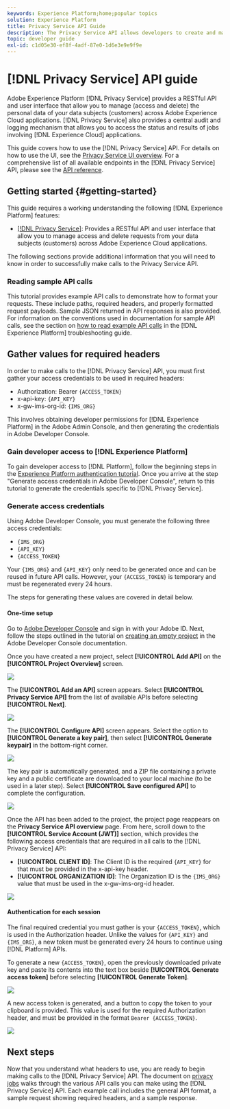 ```yaml
---
keywords: Experience Platform;home;popular topics
solution: Experience Platform
title: Privacy Service API Guide
description: The Privacy Service API allows developers to create and manage customer requests to access or delete their personal data across Experience Cloud applications, in compliance with legal privacy regulations. Follow this guide to learn how to perform key operations using the API.
topic: developer guide
exl-id: c1d05e30-ef8f-4adf-87e0-1d6e3e9e9f9e
---
```

# [!DNL Privacy Service] API guide

Adobe Experience Platform [!DNL Privacy Service] provides a RESTful API and user interface that allow you to manage (access and delete) the personal data of your data subjects (customers) across Adobe Experience Cloud applications. [!DNL Privacy Service] also provides a central audit and logging mechanism that allows you to access the status and results of jobs involving [!DNL Experience Cloud] applications.

This guide covers how to use the [!DNL Privacy Service] API. For details on how to use the UI, see the [Privacy Service UI overview](../ui/overview.md). For a comprehensive list of all available endpoints in the [!DNL Privacy Service] API, please see the [API reference](https://www.adobe.io/apis/experienceplatform/home/api-reference.html#!acpdr/swagger-specs/privacy-service.yaml).

## Getting started {#getting-started}

This guide requires a working understanding the following [!DNL Experience Platform] features:

* [[!DNL Privacy Service]](../home.md): Provides a RESTful API and user interface that allow you to manage access and delete requests from your data subjects (customers) across Adobe Experience Cloud applications.

The following sections provide additional information that you will need to know in order to successfully make calls to the Privacy Service API.

### Reading sample API calls

This tutorial provides example API calls to demonstrate how to format your requests. These include paths, required headers, and properly formatted request payloads. Sample JSON returned in API responses is also provided. For information on the conventions used in documentation for sample API calls, see the section on [how to read example API calls](../../landing/troubleshooting.md) in the [!DNL Experience Platform] troubleshooting guide.

## Gather values for required headers

In order to make calls to the [!DNL Privacy Service] API, you must first gather your access credentials to be used in required headers:

* Authorization: Bearer `{ACCESS_TOKEN}`
* x-api-key: `{API_KEY}`
* x-gw-ims-org-id: `{IMS_ORG}`

This involves obtaining developer permissions for [!DNL Experience Platform] in the Adobe Admin Console, and then generating the credentials in Adobe Developer Console.

### Gain developer access to [!DNL Experience Platform]

To gain developer access to [!DNL Platform], follow the beginning steps in the [Experience Platform authentication tutorial](https://www.adobe.com/go/platform-api-authentication-en). Once you arrive at the step "Generate access credentials in Adobe Developer Console", return to this tutorial to generate the credentials specific to [!DNL Privacy Service].

### Generate access credentials

Using Adobe Developer Console, you must generate the following three access credentials:

* `{IMS_ORG}`
* `{API_KEY}`
* `{ACCESS_TOKEN}`

Your `{IMS_ORG}` and `{API_KEY}` only need to be generated once and can be reused in future API calls. However, your `{ACCESS_TOKEN}` is temporary and must be regenerated every 24 hours.

The steps for generating these values are covered in detail below.

#### One-time setup

Go to [Adobe Developer Console](https://www.adobe.com/go/devs_console_ui) and sign in with your Adobe ID. Next, follow the steps outlined in the tutorial on [creating an empty project](https://www.adobe.io/apis/experienceplatform/console/docs.html#!AdobeDocs/adobeio-console/master/projects-empty.md) in the Adobe Developer Console documentation.

Once you have created a new project, select **[!UICONTROL Add API]** on the **[!UICONTROL Project Overview]** screen.

![](../images/api/getting-started/add-api-button.png)

The **[!UICONTROL Add an API]** screen appears. Select **[!UICONTROL Privacy Service API]** from the list of available APIs before selecting **[!UICONTROL Next]**.

![](../images/api/getting-started/add-privacy-service-api.png)

The **[!UICONTROL Configure API]** screen appears. Select the option to **[!UICONTROL Generate a key pair]**, then select **[!UICONTROL Generate keypair]** in the bottom-right corner.

![](../images/api/getting-started/generate-key-pair.png)

The key pair is automatically generated, and a ZIP file containing a private key and a public certificate are downloaded to your local machine (to be used in a later step). Select **[!UICONTROL Save configured API]** to complete the configuration.

![](../images/api/getting-started/key-pair-generated.png)

Once the API has been added to the project, the project page reappears on the **Privacy Service API overview** page. From here, scroll down to the **[!UICONTROL Service Account (JWT)]** section, which provides the following access credentials that are required in all calls to the [!DNL Privacy Service] API:

* **[!UICONTROL CLIENT ID]**: The Client ID is the required `{API_KEY}` for that must be provided in the x-api-key header.
* **[!UICONTROL ORGANIZATION ID]**: The Organization ID is the `{IMS_ORG}` value that must be used in the x-gw-ims-org-id header.

![](../images/api/getting-started/jwt-credentials.png)

#### Authentication for each session

The final required credential you must gather is your `{ACCESS_TOKEN}`, which is used in the Authorization header. Unlike the values for `{API_KEY}` and `{IMS_ORG}`, a new token must be generated every 24 hours to continue using [!DNL Platform] APIs.

To generate a new `{ACCESS_TOKEN}`, open the previously downloaded private key and paste its contents into the text box beside **[!UICONTROL Generate access token]** before selecting **[!UICONTROL Generate Token]**.

![](../images/api/getting-started/paste-private-key.png)

A new access token is generated, and a button to copy the token to your clipboard is provided. This value is used for the required Authorization header, and must be provided in the format `Bearer {ACCESS_TOKEN}`.

![](../images/api/getting-started/generated-access-token.png)

## Next steps

Now that you understand what headers to use, you are ready to begin making calls to the [!DNL Privacy Service] API. The document on [privacy jobs](privacy-jobs.md) walks through the various API calls you can make using the [!DNL Privacy Service] API. Each example call includes the general API format, a sample request showing required headers, and a sample response.
